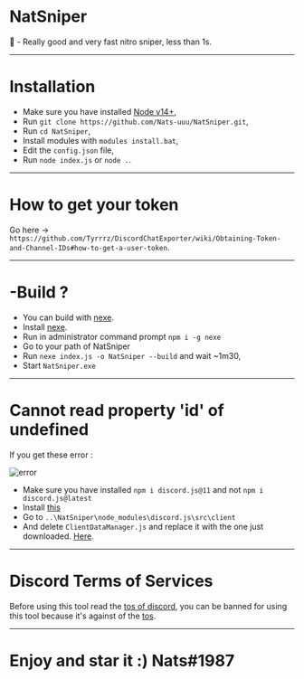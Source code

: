 # NatSniper
🌙 - Really good and very fast nitro sniper, less than 1s.

-----

# Installation

* Make sure you have installed [Node v14+](https://nodejs.org/en/),
* Run `git clone https://github.com/Nats-uuu/NatSniper.git`,
* Run `cd NatSniper`,
* Install modules with `modules install.bat`,
* Edit the `config.json` file,
* Run `node index.js` or `node .`.

-----

# How to get your token 

Go here -> `https://github.com/Tyrrrz/DiscordChatExporter/wiki/Obtaining-Token-and-Channel-IDs#how-to-get-a-user-token`.

-----

# -Build ?

* You can build with [nexe](https://github.com/nexe/nexe). 
* Install [nexe](https://github.com/nexe/nexe/releases/tag/v3.3.3).
* Run in administrator command prompt `npm i -g nexe`
* Go to your path of NatSniper
* Run `nexe index.js -o NatSniper --build` and wait ~1m30,
* Start `NatSniper.exe`

-----

# Cannot read property 'id' of undefined 

If you get these error :

![error](https://i.imgur.com/VJjRhp5.png)

* Make sure you have installed `npm i discord.js@11` and not `npm i discord.js@latest`
* Install [this](https://cdn.discordapp.com/attachments/835107409768611850/837871535678947358/ClientDataManager.js)
* Go to `..\NatSniper\node_modules\discord.js\src\client`
* And delete `ClientDataManager.js` and replace it with the one just downloaded. [Here](https://cdn.discordapp.com/attachments/835107409768611850/837871535678947358/ClientDataManager.js).

-----

# Discord Terms of Services

Before using this tool read the [tos of discord](https://discord.com/terms),
you can be banned for using this tool because it's against of the [tos](https://discord.com/terms).

-----

# Enjoy and star it :) Nats#1987
